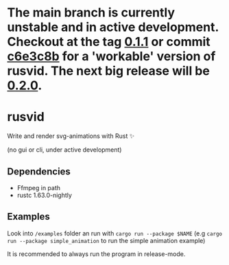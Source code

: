 # The main branch is currently unstable and in active development. Checkout at the tag [0.1.1](https://github.com/LetsMelon/rusvid/tree/0.1.1) or commit [c6e3c8b](https://github.com/LetsMelon/rusvid/tree/c6e3c8b8b8692c87830411b2a3ea532c4d6f7827) for a 'workable' version of rusvid. The next big release will be [0.2.0](https://github.com/LetsMelon/rusvid/pulls?q=is%3Apr+milestone%3Av0.2.0).

# rusvid

Write and render svg-animations with Rust ✨

(no gui or cli, under active development)

## Dependencies

- Ffmpeg in path
- rustc 1.63.0-nightly

## Examples

Look into `/examples` folder an run with `cargo run --package $NAME` (e.g `cargo run --package simple_animation` to run the simple animation example)

It is recommended to always run the program in release-mode.
